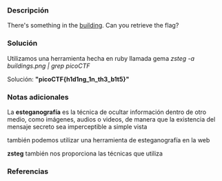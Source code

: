 
### Descripción 
There's something in the [building](https://jupiter.challenges.picoctf.org/static/011955b303f293d60c8116e6a4c5c84f/buildings.png). Can you retrieve the flag?
### Solución
Utilizamos una herramienta hecha en ruby llamada gema
	*zsteg -a buildings.png | grep picoCTF*

Solución:
	**"picoCTF{h1d1ng_1n_th3_b1t5}"**
### Notas adicionales
La **esteganografía** es la técnica de ocultar información dentro de otro medio, como imágenes, audios o videos, de manera que la existencia del mensaje secreto sea imperceptible a simple vista

también podemos utilizar una herramienta de esteganografía en la web

**zsteg** también nos proporciona las técnicas que utiliza 
### Referencias 

